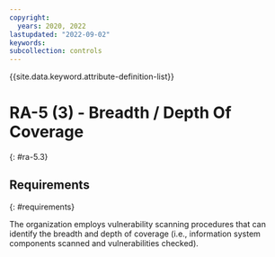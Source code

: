 ```yaml
---
copyright:
  years: 2020, 2022
lastupdated: "2022-09-02"
keywords: 
subcollection: controls
---
```



{{site.data.keyword.attribute-definition-list}}


# RA-5 (3) - Breadth / Depth Of Coverage
{: #ra-5.3}

## Requirements
{: #requirements}

The organization employs vulnerability scanning procedures that can identify the breadth and depth of coverage (i.e., information system components scanned and vulnerabilities checked).


